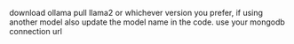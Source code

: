 download ollama
pull llama2 or whichever version you prefer, if using another model also update the model name in the code. 
use your mongodb connection url
